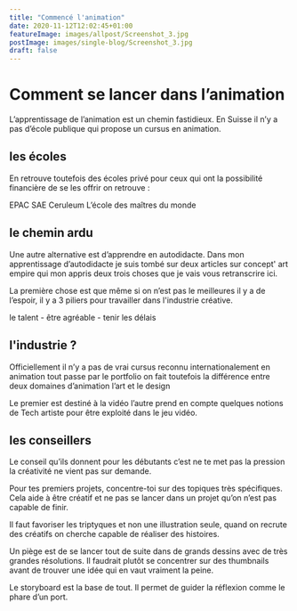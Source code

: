 ```yaml
---
title: "Commencé l'animation"
date: 2020-11-12T12:02:45+01:00
featureImage: images/allpost/Screenshot_3.jpg
postImage: images/single-blog/Screenshot_3.jpg
draft: false
---
```


# Comment se lancer dans l’animation
    
L’apprentissage de l’animation est un chemin fastidieux. En Suisse il n’y a pas d’école publique qui propose un cursus en animation. 


 ## les écoles 

En retrouve toutefois des écoles privé pour ceux qui ont la possibilité financière de se les offrir on retrouve :

EPAC
SAE 
Ceruleum
L’école des maîtres du monde

## le chemin ardu 
Une autre alternative est d’apprendre en autodidacte.
Dans mon apprentissage d’autodidacte je suis tombé sur deux articles sur concept' art empire qui mon appris deux trois choses que je vais vous retranscrire ici.

La première chose est que même si on n’est pas le meilleures il y a de l’espoir, il y a 3 piliers pour travailler dans l'industrie créative.

le talent - être agréable - tenir les délais 


## l'industrie ?
Officiellement il n’y a pas de vrai cursus reconnu internationalement en animation tout passe par le portfolio on fait toutefois la différence entre deux domaines d’animation l’art et le design

Le premier est destiné à la vidéo l’autre prend en compte quelques notions de Tech artiste pour être exploité dans le jeu vidéo. 


## les conseillers 
Le conseil qu’ils donnent pour les débutants c’est ne te met pas la pression la créativité ne vient pas sur demande.

Pour tes premiers projets, concentre-toi sur des topiques très spécifiques. Cela aide à être créatif et ne pas se lancer dans un projet qu’on n’est pas capable de finir.

Il faut favoriser les triptyques et non une illustration seule, quand on recrute des créatifs on cherche capable de réaliser des histoires.

Un piège est de se lancer tout de suite dans de grands dessins avec de très grandes résolutions. Il faudrait plutôt se concentrer sur des thumbnails avant de trouver une idée qui en vaut vraiment la peine.

Le storyboard est la base de tout. Il permet de guider la réflexion comme le phare d’un port.